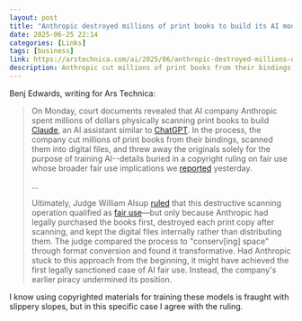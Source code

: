 ```yaml
---
layout: post
title: "Anthropic destroyed millions of print books to build its AI models"
date: 2025-06-25 22:14
categories: [Links]
tags: [business]
link: https://arstechnica.com/ai/2025/06/anthropic-destroyed-millions-of-print-books-to-build-its-ai-models/
description: Anthropic cut millions of print books from their bindings, scanned them into digital files, and threw away the originals solely for the purpose of training AI.
---
```


Benj Edwards, writing for Ars Technica:

>On Monday, court documents revealed that AI company Anthropic spent millions of dollars physically scanning print books to build [Claude](https://arstechnica.com/ai/2025/05/anthropic-calls-new-claude-4-worlds-best-ai-coding-model/), an AI assistant similar to [ChatGPT](https://arstechnica.com/information-technology/2023/11/chatgpt-was-the-spark-that-lit-the-fire-under-generative-ai-one-year-ago-today/). In the process, the company cut millions of print books from their bindings, scanned them into digital files, and threw away the originals solely for the purpose of training AI--details buried in a copyright ruling on fair use whose broader fair use implications we [reported](https://arstechnica.com/tech-policy/2025/06/key-fair-use-ruling-clarifies-when-books-can-be-used-for-ai-training/) yesterday.
>
>...
>
>Ultimately, Judge William Alsup [ruled](https://arstechnica.com/tech-policy/2025/06/key-fair-use-ruling-clarifies-when-books-can-be-used-for-ai-training/) that this destructive scanning operation qualified as [fair use](https://en.wikipedia.org/wiki/Fair_use)—but only because Anthropic had legally purchased the books first, destroyed each print copy after scanning, and kept the digital files internally rather than distributing them. The judge compared the process to "conserv[ing] space" through format conversion and found it transformative. Had Anthropic stuck to this approach from the beginning, it might have achieved the first legally sanctioned case of AI fair use. Instead, the company's earlier piracy undermined its position.

I know using copyrighted materials for training these models is fraught with slippery slopes, but in this specific case I agree with the ruling.
